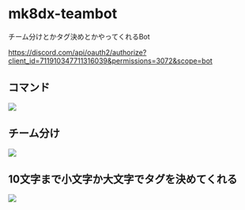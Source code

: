 # mk8dx-teambot
チーム分けとかタグ決めとかやってくれるBot

https://discord.com/api/oauth2/authorize?client_id=711910347711316039&permissions=3072&scope=bot

## コマンド
![](https://i.imgur.com/ftk7mP0.png)

## チーム分け
![](https://i.imgur.com/Fi3NdCd.png)

## 10文字まで小文字か大文字でタグを決めてくれる
![](https://i.imgur.com/HpIeJW0.png)

